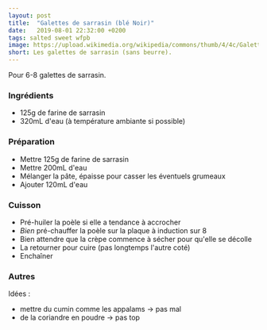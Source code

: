 ```yaml
---
layout: post
title:  "Galettes de sarrasin (blé Noir)"
date:   2019-08-01 22:32:00 +0200
tags: salted sweet wfpb
image: https://upload.wikimedia.org/wikipedia/commons/thumb/4/4c/GaletteCidre.JPG/256px-GaletteCidre.JPG
short: Les galettes de sarrasin (sans beurre).
---
```


Pour 6-8 galettes de sarrasin.

### Ingrédients

- 125g de farine de sarrasin
- 320mL d'eau (à température ambiante si possible)

### Préparation

- Mettre 125g de farine de sarrasin
- Mettre 200mL d'eau
- Mélanger la pâte, épaisse pour casser les éventuels grumeaux
- Ajouter 120mL d'eau

### Cuisson

- Pré-huiler la poèle si elle a tendance à accrocher
- *Bien* pré-chauffer la poèle sur la plaque à induction sur 8
- Bien attendre que la crèpe commence à sécher pour qu'elle se décolle
- La retourner pour cuire (pas longtemps l'autre coté)
- Enchaîner

### Autres

Idées :
- mettre du cumin comme les appalams -> pas mal
- de la coriandre en poudre -> pas top
